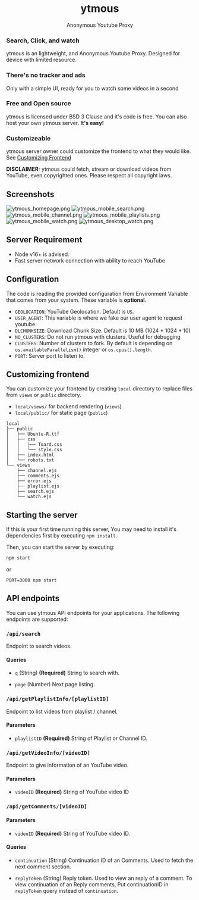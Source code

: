 <div align="center">
  <h1>ytmous</h1>
  <p>Anonymous Youtube Proxy</p>
</div>

### Search, Click, and watch
ytmous is an lightweight, and Anonymous Youtube Proxy. Designed for device with limited resource.

### There's no tracker and ads
Only with a simple UI, ready for you to watch some videos in a second

### Free and Open source
ytmous is licensed under BSD 3 Clause and it's code is free. You can also host your own ytmous server. <b>It's easy!</b>

### Customizeable
ytmous server owner could customize the frontend to what they would like. See [Customizing Frontend](#customizingfrontend)

**DISCLAIMER:** ytmous could fetch, stream or download videos from YouTube, even copyrighted ones. Please respect all copyright laws.

## Screenshots
![ytmous_homepage.png](https://raw.githubusercontent.com/Yonle/ytmous/nightly/screenshots/ytmous_homepage.png)
![ytmous_mobile_search.png](https://raw.githubusercontent.com/Yonle/ytmous/nightly/screenshots/ytmous_mobile_search.png)
![ytmous_mobile_channel.png](https://raw.githubusercontent.com/Yonle/ytmous/nightly/screenshots/ytmous_mobile_channel.png)
![ytmous_mobile_playlists.png](https://raw.githubusercontent.com/Yonle/ytmous/nightly/screenshots/ytmous_mobile_playlists.png)
![ytmous_mobile_watch.png](https://raw.githubusercontent.com/Yonle/ytmous/nightly/screenshots/ytmous_mobile_watch.png)
![ytmous_desktop_watch.png](https://raw.githubusercontent.com/Yonle/ytmous/nightly/screenshots/ytmous_desktop_watch.png)

## Server Requirement
- Node v16+ is advised.
- Fast server network connection with ability to reach YouTube

## Configuration
The code is reading the provided configuration from Environment Variable that comes from your system. These variable is **optional**.

- `GEOLOCATION`: YouTube Geolocation. Default is `US`.
- `USER_AGENT`: This variable is where we fake our user agent to request youtube.
- `DLCHUNKSIZE`: Download Chunk Size. Default is 10 MB (1024 * 1024 * 10)
- `NO_CLUSTERS`: Do not run ytmous with clusters. Useful for debugging
- `CLUSTERS`: Number of clusters to fork. By default is depending on `os.availableParallelism()` integer or `os.cpus().length`.
- `PORT`: Server port to listen to.

## Customizing frontend
You can customize your frontend by creating `local` directory to replace files from `views` or `public` directory.

- `local/views/` for backend rendering (`views`)
- `local/public/` for static page (`public`)

```
local
├── public
│   ├── Ubuntu-R.ttf
│   ├── css
│   │   ├── Toard.css
│   │   └── style.css
│   ├── index.html
│   └── robots.txt
└── views
    ├── channel.ejs
    ├── comments.ejs
    ├── error.ejs
    ├── playlist.ejs
    ├── search.ejs
    └── watch.ejs
```

## Starting the server
If this is your first time running this server, You may need to install it's dependencies first by executing `npm install`. 

Then, you can start the server by executing:
```sh
npm start
```
or
```
PORT=3000 npm start
```

## API endpoints
You can use ytmous API endpoints for your applications. The following endpoints are supported:

### `/api/search`
Endpoint to search videos.

#### Queries
- `q` (String) **(Required)**
  String to search with.

- `page` (Number)
  Next page listing.

### `/api/getPlaylistInfo/[playlistID]`
Endpoint to list videos from playlist / channel.

#### Parameters
- `playlistID` **(Required)**
  String of Playlist or Channel ID.

### `/api/getVideoInfo/[videoID]`
Endpoint to give information of an YouTube video.

#### Parameters
- `videoID` **(Required)**
  String of YouTube video ID

### `/api/getComments/[videoID]`
#### Parameters
- `videoID` **(Required)**
  String of YouTube video ID.

#### Queries
- `continuation` (String)
  Continuation ID of an Comments. Used to fetch the next comment section.

- `replyToken` (String)
  Reply token. Used to view an reply of a comment.
  To view continuation of an Reply comments, Put continuationID in `replyToken` query instead of `continuation`.
